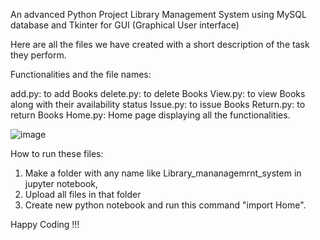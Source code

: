An advanced Python Project Library Management System using MySQL database and Tkinter for GUI (Graphical User interface)

Here are all the files we have created with a short description of the task they perform.

Functionalities and the file names:

add.py: to add Books
delete.py: to delete Books
View.py: to view Books along with their availability status
Issue.py: to issue Books
Return.py: to return Books
Home.py: Home page displaying all the functionalities.


![image](https://github.com/Yuktee2304/Library_Management_Project/assets/68463199/b3143a86-aec9-474f-a2a7-f5e71c668086)

How to run these files:
1) Make a folder with any name like Library_mananagemrnt_system in jupyter notebook,
2) Upload all files in that folder
3) Create new python notebook and run this command "import Home".

   
Happy Coding !!!

